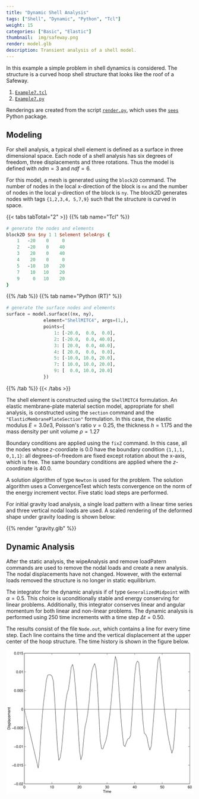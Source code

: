 ```yaml
---
title: "Dynamic Shell Analysis"
tags: ["Shell", "Dynamic", "Python", "Tcl"]
weight: 15
categories: ["Basic", "Elastic"]
thumbnail:  img/safeway.png
render: model.glb
description: Transient analysis of a shell model.
---
```


In this example a simple problem in shell dynamics is considered. The
structure is a curved hoop shell structure that looks like the roof of a
Safeway.

1.  [`Example7.tcl`](Example7.tcl)
2.  [`Example7.py`](Example7.py)

Renderings are created from the script [`render.py`](./render.py), which
uses the [`sees`](https://pypi.org/project/sees) Python package.

## Modeling

For shell analysis, a typical shell element is defined as a surface in
three dimensional space. Each node of a shell analysis has six degrees
of freedom, three displacements and three rotations. Thus the model is
defined with $ndm = 3$ and $ndf = 6$.

For this model, a mesh is generated using the `block2D` command. The
number of nodes in the local x-direction of the block is `nx` and the
number of nodes in the local y-direction of the block is `ny`. The
block2D generates nodes with tags `{1,2,3,4, 5,7,9}` such that the
structure is curved in space.

{{< tabs tabTotal="2" >}}
{{% tab name="Tcl" %}}
```tcl
# generate the nodes and elements
block2D $nx $ny 1 1 $element $eleArgs {
    1   -20    0     0
    2   -20    0    40
    3    20    0    40
    4    20    0     0
    5   -10   10    20 
    7    10   10    20   
    9     0   10    20 
} 
```
{{% /tab %}}
{{% tab name="Python (RT)" %}}
```python
# generate the surface nodes and elements
surface = model.surface((nx, ny),
              element="ShellMITC4", args=(1,),
              points={
                  1: [-20.0,  0.0,  0.0],
                  2: [-20.0,  0.0, 40.0],
                  3: [ 20.0,  0.0, 40.0],
                  4: [ 20.0,  0.0,  0.0],
                  5: [-10.0, 10.0, 20.0],
                  7: [ 10.0, 10.0, 20.0],
                  9: [  0.0, 10.0, 20.0]
              })
```
{{% /tab %}}
{{< /tabs >}}


The shell element is constructed using the `ShellMITC4` formulation. 
An elastic membrane-plate material section model,
appropriate for shell analysis, is constructed using the `section`
command and the
`"ElasticMembranePlateSection"` formulation. In this case, the elastic modulus
$E = 3.0e3$, Poisson's ratio $\nu =  0.25$, the thickness $h = 1.175$
and the mass density per unit volume $\rho = 1.27$


Boundary conditions are applied using the `fixZ` command. In this case,
all the nodes whose $z$-coordiate is $0.0$ have the boundary condition
`{1,1,1, 0,1,1}`: all degrees-of-freedom are fixed except rotation about
the x-axis, which is free. The same boundary conditions are applied
where the $z$-coordinate is $40.0$.

A solution algorithm of type `Newton` is used for the problem. 
The solution algorithm uses a ConvergenceTest which tests convergence on the
norm of the energy increment vector. 
Five static load steps are performed.

For initial gravity load analysis, a single load pattern with a linear
time series and three vertical nodal loads are used. A scaled rendering
of the deformed shape under gravity loading is shown below:

{{% render "gravity.glb" %}}

## Dynamic Analysis

After the static analysis, the wipeAnalysis and remove
loadPatern commands are used to remove the nodal loads and create a new
analysis. The nodal displacements have not changed. However, with the
external loads removed the structure is no longer in static equilibrium.

The integrator for the dynamic analysis if of type `GeneralizedMidpoint`
with $\alpha = 0.5$. This choice is uconditionally stable and energy
conserving for linear problems. Additionally, this integrator conserves
linear and angular momentum for both linear and non-linear problems. The
dynamic analysis is performed using $250$ time increments with a time
step $\Delta t = 0.50$.


The results consist of the file `Node.out`, which contains a line for
every time step. Each line contains the time and the vertical
displacement at the upper center of the hoop structure. The time history
is shown in the figure below.

![Displacement vs. Time for Top Center of Hoop Structure](hoop.svg)

